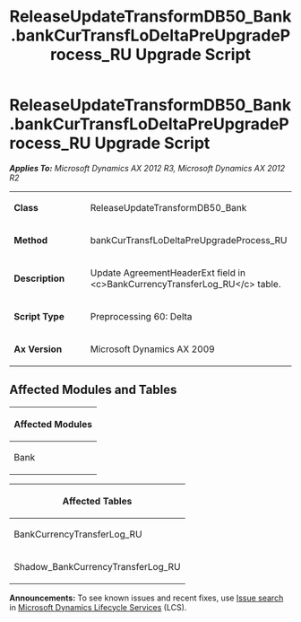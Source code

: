﻿---
title: ReleaseUpdateTransformDB50_Bank.bankCurTransfLoDeltaPreUpgradeProcess_RU Upgrade Script
TOCTitle: ReleaseUpdateTransformDB50_Bank.bankCurTransfLoDeltaPreUpgradeProcess_RU Upgrade Script
ms:assetid: d824f551-0a56-41e5-78c0-0a97e4c36fc1
ms:mtpsurl: https://msdn.microsoft.com/en-us/library/JJ687112(v=AX.60)
ms:contentKeyID: 49711560
ms.date: 05/18/2015
mtps_version: v=AX.60
---

# ReleaseUpdateTransformDB50\_Bank.bankCurTransfLoDeltaPreUpgradeProcess\_RU Upgrade Script 


_**Applies To:** Microsoft Dynamics AX 2012 R3, Microsoft Dynamics AX 2012 R2_

<table>
<colgroup>
<col style="width: 50%" />
<col style="width: 50%" />
</colgroup>
<tbody>
<tr class="odd">
<td><p><strong>Class</strong></p></td>
<td><p>ReleaseUpdateTransformDB50_Bank</p></td>
</tr>
<tr class="even">
<td><p><strong>Method</strong></p></td>
<td><p>bankCurTransfLoDeltaPreUpgradeProcess_RU</p></td>
</tr>
<tr class="odd">
<td><p><strong>Description</strong></p></td>
<td><p>Update AgreementHeaderExt field in &lt;c&gt;BankCurrencyTransferLog_RU&lt;/c&gt; table.</p></td>
</tr>
<tr class="even">
<td><p><strong>Script Type</strong></p></td>
<td><p>Preprocessing 60: Delta</p></td>
</tr>
<tr class="odd">
<td><p><strong>Ax Version</strong></p></td>
<td><p>Microsoft Dynamics AX 2009</p></td>
</tr>
</tbody>
</table>


## Affected Modules and Tables

<table>
<colgroup>
<col style="width: 100%" />
</colgroup>
<thead>
<tr class="header">
<th><p>Affected Modules</p></th>
</tr>
</thead>
<tbody>
<tr class="odd">
<td><p>Bank</p></td>
</tr>
</tbody>
</table>


<table>
<colgroup>
<col style="width: 100%" />
</colgroup>
<thead>
<tr class="header">
<th><p>Affected Tables</p></th>
</tr>
</thead>
<tbody>
<tr class="odd">
<td><p>BankCurrencyTransferLog_RU</p></td>
</tr>
<tr class="even">
<td><p>Shadow_BankCurrencyTransferLog_RU</p></td>
</tr>
</tbody>
</table>

  
**Announcements:** To see known issues and recent fixes, use [Issue search](http://go.microsoft.com/fwlink/?linkid=389258) in [Microsoft Dynamics Lifecycle Services](http://go.microsoft.com/fwlink/?linkid=306505) (LCS).

